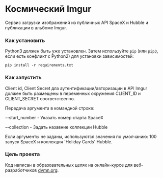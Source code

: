 # Космический Imgur

Сервис загрузки изображений из публичных API SpaceX и Hubble и публикации в альбоме Imgur.

### Как установить

Python3 должен быть уже установлен. 
Затем используйте `pip` (или `pip3`, если есть конфликт с Python2) для установки зависимостей:
```
pip install -r requirements.txt
```

### Как запустить

Client id, Client Secret дла аутентификации/авторизации в API Imgur должен быть  размещены 
в переменных окружения CLIENT_ID и CLIENT_SECRET соответственно.

Передача аргумента в командной строке:

--start_number - Указать номер старта SpaceX

--collection - Задать назавние коллекции Hubble

Если аргументы не заданы, используются значения по умолчанию:
100 запуск SpaceX и коллекция 'Holiday Cards' Hubble.

### Цель проекта

Код написан в образовательных целях на онлайн-курсе для веб-разработчиков [dvmn.org](https://dvmn.org/).
